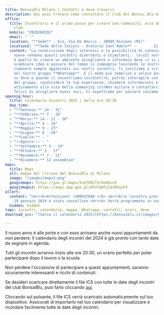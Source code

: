 ```yaml
---
title: BonsaiBlu Milano | Contatti e dove trovarci
description: Qui puoi trovare come contattare il club del Bonsai Blu di Milano
office:
  title: Incontrarsi è il primo passo per creare una community, ecco dove lo fa il
    club.
  mobile: "3928268192"
  email: " -"
  location: "**Sede** - 6/a, Via De Amicis - 20089 Rozzano (MI)"
  location2: "**Sede delle lezioni - Oratorio Sant'Adele** -        11, Via Garibaldi - 20090 Buccinasco (MI)"
  content: "La condivisione degli interessi e la possibilità di conoscere persone
    nuove rendono questi incontri divertenti e stimolanti.  \n\nIl nostro obiettivo
    è quello di creare un ambiente accogliente e informale dove ci si possa incontrare,
    scambiare idee e passare del tempo in compagnia lavorando le nostre piante.\n\nPer
    rimanere sempre aggiornati sui nostri incontri, ti invitiamo a scriverci per entrare
    nel nostro gruppo **Whatsapp**. È il modo più semplice e veloce per essere informati
    su dove e quando ci incontriamo.\n\nInoltre, potrai interagire con gli altri membri
    del gruppo, condividere le tue esperienze, chiedere informazioni e partecipare
    attivamente alla vita della community.\n\nNon esitare a contattarci, siamo sempre
    felici di accogliere nuovi soci, ti aspettiamo per passare insieme momenti indimenticabili!"
opennig_hour:
  title: Calendario Incontri 2025 | dalle ore 20:30
  day_time:
  - "**Gennaio:** 24 - 31"
  - "**Febbraio:** 7 - 28"
  - "**Marzo:** 14 - 21 - 28"
  - "**Aprile:** 4 - 18"
  - "**Maggio:** 9 - 23"
  - "**Giugno:** 6 - 20"
  - "**Luglio:** - "
  - "~~Agosto:~~ - "
  - "**Settembre:** 5 - 19"
  - "**Ottobre:** 3 - 17"
  - "**Novembre:** 7 - 21"
  - "**Dicembre:** 12 assemblea"
maps:
  title: Maps
  alt: mappa del ritrovo del BonsaiBlu di Milano
  image: "/images/maps2.png"
  googlemaps: https://goo.gl/maps/5vG7UHLT3r8ob6ix9
  googlemaps2: https://maps.app.goo.gl/HFd7qHfy2a1RhayF9
allert:
  content: "<br><b>Attenzione! \U0001F6A8 </b> <br><br>L'incontro previsto per oggi,
    19 gennaio 2024 è stato cancellato.<br><b> Verrà programmato un nuovo incontro nei prossimi giorni.</b>  <br><br> \U0001F4C5"
  hidden: hidden
tags: incontri, calendario, mappa, Whatsapp, contatti, orari, dove
download_ics: "[Salva il calendario 2025](https://bonsaiblu.it/images/CalendarioBonsaiBlu2025.ics)"

---
```

Il nuovo anno è alle porte e con esso arrivano anche nuovi appuntamenti da non perdere. Il calendario degli incontri del 2024 è già pronto con tante date da segnare in agenda.

Tutti gli incontri avranno inizio alle ore 20:30, un orario perfetto per poter partecipare dopo il lavoro o la scuola.

Non perdere l'occasione di partecipare a questi appuntamenti, saranno sicuramente interessanti e ricchi di contenuti.

Se desideri scaricare direttamente il file ICS con tutte le date degli incontri del club BonsaiBlu, puoi farlo cliccando [qui](https://bonsaiblu.it/images/CalendarioBonsaiBlu2024.ics).

Cliccando sul pulsante, il file ICS verrà scaricato automaticamente sul tuo dispositivo. Assicurati di importarlo nel tuo calendario per visualizzare e ricordare facilmente tutte le date degli incontri.
